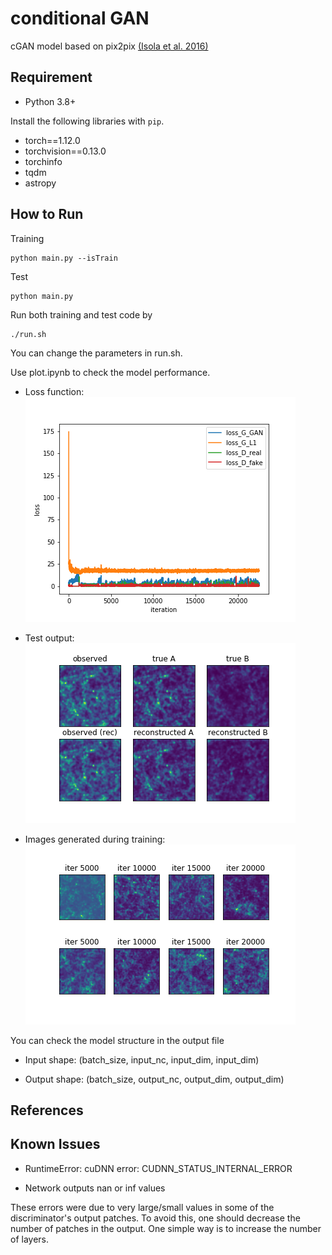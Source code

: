 # conditional GAN

cGAN model based on pix2pix [(Isola et al. 2016)](https://github.com/eriklindernoren/PyTorch-GAN)

## Requirement

- Python 3.8+

Install the following libraries with `pip`.
- torch==1.12.0
- torchvision==0.13.0
- torchinfo
- tqdm
- astropy

## How to Run

Training
```
python main.py --isTrain 
```

Test
```
python main.py
```

Run both training and test code by 
```
./run.sh
```
You can change the parameters in run.sh.

Use plot.ipynb to check the model performance. 

- Loss function:  
![loss](image/loss.png) 

- Test output:  
![test](image/test_image.png) 

- Images generated during training:  
![iter](image/training_iter.png)

You can check the model structure in the output file 


- Input shape: (batch_size, input_nc, input_dim, input_dim)

- Output shape: (batch_size, output_nc, output_dim, output_dim)


## References


## Known Issues

- RuntimeError: cuDNN error: CUDNN_STATUS_INTERNAL_ERROR

- Network outputs nan or inf values

These errors were due to very large/small values in some of the discriminator's output patches. To avoid this, one should decrease the number of patches in the output. One simple way is to increase the number of layers.
 

